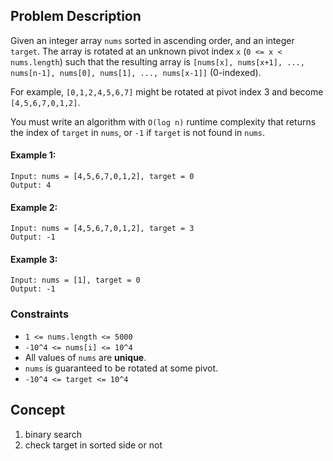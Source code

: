 ## Problem Description

Given an integer array `nums` sorted in ascending order, and an integer `target`. The array is rotated at an unknown pivot index `x` (`0 <= x < nums.length`) such that the resulting array is `[nums[x], nums[x+1], ..., nums[n-1], nums[0], nums[1], ..., nums[x-1]]` (0-indexed).

For example, `[0,1,2,4,5,6,7]` might be rotated at pivot index 3 and become `[4,5,6,7,0,1,2]`.

You must write an algorithm with `O(log n)` runtime complexity that returns the index of `target` in `nums`, or `-1` if `target` is not found in `nums`.

#### Example 1:
```plaintext
Input: nums = [4,5,6,7,0,1,2], target = 0
Output: 4
```
#### Example 2:
```plaintext
Input: nums = [4,5,6,7,0,1,2], target = 3
Output: -1
```
#### Example 3:
```plaintext
Input: nums = [1], target = 0
Output: -1
```
### Constraints

- `1 <= nums.length <= 5000`
- `-10^4 <= nums[i] <= 10^4`
- All values of `nums` are **unique**.
- `nums` is guaranteed to be rotated at some pivot.
- `-10^4 <= target <= 10^4`

## Concept
1. binary search
2. check target in sorted side or not

